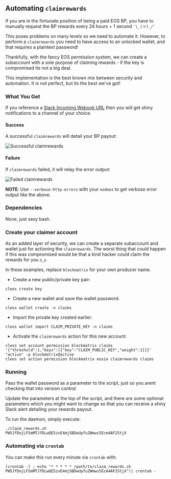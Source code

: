 ## Automating `claimrewards`

If you are in the fortunate position of being a paid EOS BP, you have to manually request the BP rewards every 24 hours + 1 second `¯\_(ツ)_/¯`

This poses problems on many levels so we need to automate it. However, to perform a `claimrewards` you need to have access to an unlocked wallet, and that requires a plaintext password!

Thankfully, with the fancy EOS permission system, we can create a subaccount with a sole purpose of claiming rewards - if the key is compromised its not a big deal.

This implementation is the best known mix between security and automation. It is not perfect, but its the best we've got!

### What You Get

If you reference a [Slack Incoming Webook URL](https://slack.com/apps/A0F7XDUAZ-incoming-webhooks) then you will get shiny notifications to a channel of your choice.

#### Success

A successful `claimrewards` will detail your BP payout:

![Successful claimrewards](https://blockmatrix.network/assets/img/github/claim-rewards-success.png)

#### Failure

If `claimrewards` failed, it will relay the error output:

![Failed claimrewards](https://blockmatrix.network/assets/img/github/claim-rewards-fail.png)

**NOTE**: Use `--verbose-http-errors` with your `nodeos` to get verbose error output like the above.

### Dependencies

None, just sexy bash.

### Create your claimer account

As an added layer of security, we can create a separate subaccount and wallet just for actioning the `claimrewards`. The worst thing that could happen if this was compromised would be that a kind hacker could claim the rewards for you `ಠ‿ಠ`.

In these examples, replace `blockmatrix` for your own producer name.

- Create a new public/private key pair:

```
cleos create key
```

- Create a new wallet and save the wallet password:

```
cleos wallet create -n claims
```

- Import the private key created earlier:

```
cleos wallet import CLAIM_PRIVATE_KEY -n claims
```

- Activate the `claimrewards` action for this new account:

```
cleos set account permission blockmatrix claims '{"threshold":1,"keys":[{"key":"CLAIM_PUBLIC_KEY","weight":1}]}' "active" -p blockmatrix@active
cleos set action permission blockmatrix eosio claimrewards claims
```

### Running

Pass the wallet password as a parameter to the script, just so you arent checking that into version control.

Update the parameters at the top of the script, and there are some optional parameters which you might want to change so that you can receive a shiny Slack alert detailing your rewards payout.

To run the daemon, simply execute:

```
./claim_rewards.sh PW5JfDojLFSmMTJfDLwQE5zvE4mjSBDwUpfuZWmws5Ecm4AF2StjX
```

### Automating via `crontab`

You can make this run every minute via `crontab` with:

```
(crontab -l ; echo "* * * * * /path/to/claim_rewards.sh PW5JfDojLFSmMTJfDLwQE5zvE4mjSBDwUpfuZWmws5Ecm4AF2StjX")| crontab -
```